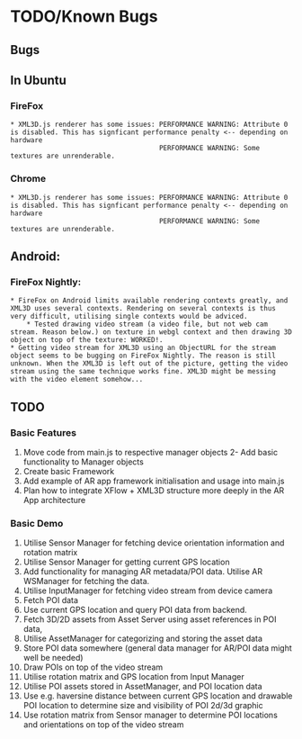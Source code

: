 # TODO/Known Bugs

## Bugs

## In Ubuntu

### FireFox
    * XML3D.js renderer has some issues: PERFORMANCE WARNING: Attribute 0 is disabled. This has signficant performance penalty <-- depending on hardware
                                         PERFORMANCE WARNING: Some textures are unrenderable.
### Chrome
    * XML3D.js renderer has some issues: PERFORMANCE WARNING: Attribute 0 is disabled. This has signficant performance penalty <-- depending on hardware
                                         PERFORMANCE WARNING: Some textures are unrenderable.

## Android:

### FireFox Nightly:
    * FireFox on Android limits available rendering contexts greatly, and XML3D uses several contexts. Rendering on several contexts is thus very difficult, utilising single contexts would be adviced.
        * Tested drawing video stream (a video file, but not web cam stream. Reason below.) on texture in webgl context and then drawing 3D object on top of the texture: WORKED!.
    * Getting video stream for XML3D using an ObjectURL for the stream object seems to be bugging on FireFox Nightly. The reason is still unknown. When the XML3D is left out of the picture, getting the video stream using the same technique works fine. XML3D might be messing with the video element somehow...

## TODO

### Basic Features
1. Move code from main.js to respective manager objects
2- Add basic functionality to Manager objects
3. Create basic Framework
4. Add example of AR app framework initialisation and usage into main.js
5. Plan how to integrate XFlow + XML3D structure more deeply in the AR App architecture

### Basic Demo
1. Utilise Sensor Manager for fetching device orientation information and rotation matrix
2. Utilise Sensor Manager for getting current GPS location
3. Add functionality for managing AR metadata/POI data. Utilise AR WSManager for fetching the data.
4. Utilise InputManager for fetching video stream from device camera
5. Fetch POI data
  1. Use current GPS location and query POI data from backend.
  2. Fetch 3D/2D assets from Asset Server using asset references in POI data,
  3. Utilise AssetManager for categorizing and storing the asset data
  4. Store POI data somewhere (general data manager for AR/POI data might well be needed)
6. Draw POIs on top of the video stream
  1. Utilise rotation matrix and GPS location from Input Manager
  2. Utilise POI assets stored in AssetManager, and POI location data
  3. Use e.g. haversine distance between current GPS location and drawable POI location to determine size and visibility of POI 2d/3d graphic
  4. Use rotation matrix from Sensor manager to determine POI locations and orientations on top of the video stream